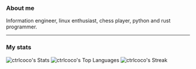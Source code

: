 ### About me

Information engineer, linux enthusiast, chess player, python and rust programmer.

---
### My stats

![ctrlcoco's Stats](https://github-readme-stats.vercel.app/api?username=ctrlcoco&theme=gruvbox&show_icons=true&hide_border=false&count_private=true)
![ctrlcoco's Top Languages](https://github-readme-stats.vercel.app/api/top-langs/?username=ctrlcoco&theme=gruvbox&show_icons=true&hide_border=false&layout=compact)
![ctrlcoco's Streak](https://github-readme-streak-stats.herokuapp.com/?user=ctrlcoco&theme=gruvbox&hide_border=false)
